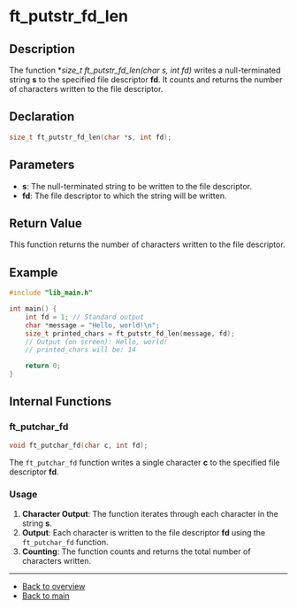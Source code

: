 # ft_putstr_fd_len

## Description

The function **size_t ft_putstr_fd_len(char *s, int fd)** writes a null-terminated string **s** to the specified file descriptor **fd**. It counts and returns the number of characters written to the file descriptor.

## Declaration

```c
size_t ft_putstr_fd_len(char *s, int fd);
```

## Parameters

- **s**: The null-terminated string to be written to the file descriptor.
- **fd**: The file descriptor to which the string will be written.

## Return Value

This function returns the number of characters written to the file descriptor.

## Example

```c
#include "lib_main.h"

int main() {
    int fd = 1; // Standard output
    char *message = "Hello, world!\n";
    size_t printed_chars = ft_putstr_fd_len(message, fd);
    // Output (on screen): Hello, world!
    // printed_chars will be: 14

    return 0;
}
```

## Internal Functions

### ft_putchar_fd

```c
void ft_putchar_fd(char c, int fd);
```

The `ft_putchar_fd` function writes a single character **c** to the specified file descriptor **fd**.

### Usage

1. **Character Output**: The function iterates through each character in the string **s**.
2. **Output**: Each character is written to the file descriptor **fd** using the `ft_putchar_fd` function.
3. **Counting**: The function counts and returns the total number of characters written.

---

- [Back to overview](../Overview_about_function.md)
- [Back to main](/)
